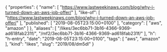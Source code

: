 {
  "properties": {
    "name": [
      "https://www.lastweekinaws.com/blog/why-i-turned-down-an-aws-job-offer/"
    ],
    "like-of": [
      "https://www.lastweekinaws.com/blog/why-i-turned-down-an-aws-job-offer/"
    ],
    "published": [
      "2019-08-05T23:15:00+0100"
    ],
    "category": [
      "aws",
      "amazon"
    ]
  },
  "aliases": [
    "/likes/3ec6bb71-3b16-4366-9369-ad618fab231f/",
    "/mf2/3ec6bb71-3b16-4366-9369-ad618fab231f/"
  ],
  "h": "h-entry",
  "date": "2019-08-05T23:15:00+0100",
  "tags": [
    "aws",
    "amazon"
  ],
  "kind": "likes",
  "slug": "2019/08/dm5dl"
}
